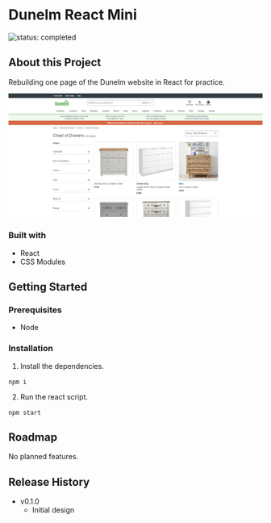 # Dunelm React Mini

![status: completed](https://img.shields.io/badge/status-completed-success)

## About this Project

Rebuilding one page of the Dunelm website in React for practice.

![Screenshot of the app](./screenshot.png)

### Built with

- React
- CSS Modules

## Getting Started

### Prerequisites

- Node

### Installation

1. Install the dependencies.

```
npm i
```

2. Run the react script.

```
npm start
```

## Roadmap

No planned features.

## Release History

- v0.1.0
  - Initial design
